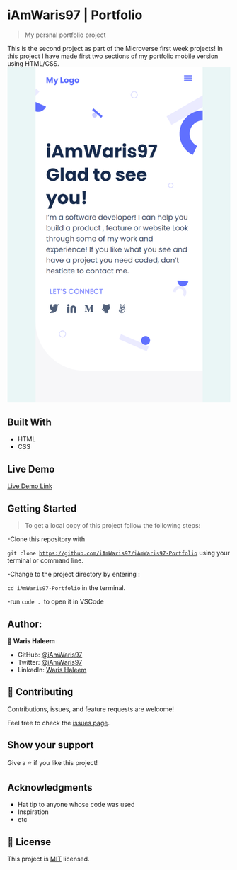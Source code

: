 # iAmWaris97 | Portfolio

> My persnal portfolio project

This is the second project as part of the Microverse first week projects!
In this project I have made first two sections of my portfolio mobile version using HTML/CSS.
![Project Screenshot](./src/assets/img/screenshot.png "Portfolio Project")

## Built With

- HTML
- CSS

## Live Demo

[Live Demo Link](https://iamwaris97.github.io/iAmWaris97-Portfolio/)

## Getting Started

>To get a local copy of this project follow the following steps:

-Clone this repository with

<code>git clone https://github.com/iAmWaris97/iAmWaris97-Portfolio</code> using your terminal or command line.

-Change to the project directory by entering :

<code>cd iAmWaris97-Portfolio</code> in the terminal.

-run <code>code . </code>to open it in VSCode

## Author:

👤 **Waris Haleem**


- GitHub: [@iAmWaris97](https://github.com/iAmWaris97)
- Twitter: [@iAmWaris97](https://twitter.com/iAmWaris97)
- LinkedIn: [Waris Haleem](https://www.linkedin.com/in/waris-haleem/)


## 🤝 Contributing

Contributions, issues, and feature requests are welcome!

Feel free to check the [issues page](https://github.com/iAmWaris97/iAmWaris97-Portfolio/issues).

## Show your support

Give a ⭐️ if you like this project!

## Acknowledgments

- Hat tip to anyone whose code was used
- Inspiration
- etc

## 📝 License

This project is [MIT](./MIT.md) licensed.